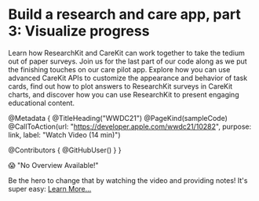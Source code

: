 # Build a research and care app, part 3: Visualize progress

Learn how ResearchKit and CareKit can work together to take the tedium out of paper surveys. Join us for the last part of our code along as we put the finishing touches on our care pilot app. Explore how you can use advanced CareKit APIs to customize the appearance and behavior of task cards, find out how to plot answers to ResearchKit surveys in CareKit charts, and discover how you can use ResearchKit to present engaging educational content.

@Metadata {
   @TitleHeading("WWDC21")
   @PageKind(sampleCode)
   @CallToAction(url: "https://developer.apple.com/wwdc21/10282", purpose: link, label: "Watch Video (14 min)")

   @Contributors {
      @GitHubUser(<replace this with your GitHub handle>)
   }
}

😱 "No Overview Available!"

Be the hero to change that by watching the video and providing notes! It's super easy:
 [Learn More…](https://wwdcnotes.com/documentation/wwdcnotes/contributing)
